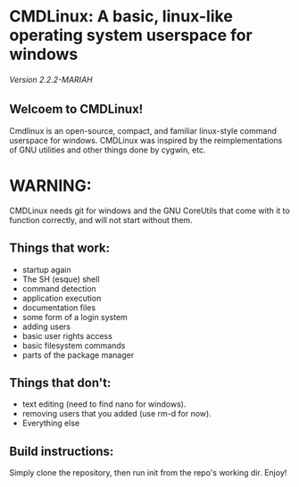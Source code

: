 # CMDLinux: A basic, linux-like operating system userspace for windows
###### Version 2.2.2-MARIAH
## Welcoem to CMDLinux!
Cmdlinux is an open-source, compact, and familiar linux-style command userspace for windows.
CMDLinux was inspired by the reimplementations of GNU utilities and other things done by cygwin, etc.
# WARNING:
CMDLinux needs git for windows and the GNU CoreUtils that come with it to function correctly, and will not start without them.
## Things that work:
* startup again
* The SH (esque) shell
* command detection
* application execution
* documentation files
* some form of a login system
* adding users
* basic user rights access
* basic filesystem commands
* parts of the package manager



## Things that don't:

* text editing (need to find nano for windows).
* removing users that you added (use rm-d for now).
* Everything else


## Build instructions:
Simply clone the repository, then run init from the repo's working dir.
Enjoy!